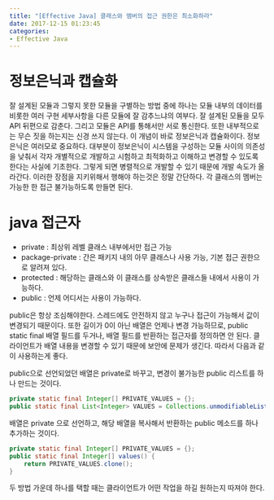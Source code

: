 ```yaml
---
title: "[Effective Java] 클래스와 멤버의 접근 권한은 최소화하라"
date: 2017-12-15 01:23:45
categories:
- Effective Java
---
```


# 정보은닉과 캡슐화
잘 설계된 모듈과 그렇지 못한 모듈을 구별하는 방법 중에 하나는 모듈 내부의 데이터를 비롯한 여러 구현 세부사항을 다른 모듈에 잘 감추느냐의 여부다. 잘 설계된 모듈을 모두 API 뒤편으로 감춘다. 그리고 모듈은 API를 통해서만 서로 통신한다. 또한 내부적으로는 무슨 짓을 하는지는 신경 쓰지 않는다. 이 개념이 바로 정보은닉과 캡슐화이다. 정보은닉은 여러모로 중요하다. 대부분이 정보은닉이 시스템을 구성하는 모듈 사이의 의존성을 낮춰서 각자 개별적으로 개발하고 시험하고 최적화하고 이해하고 변경할 수 있도록 한다는 사실에 기초한다. 그렇게 되면 병렬적으로 개발할 수 있기 때문에 개발 속도가 올라간다. 이러한 장점을 지키위해서 행해야 하는것은 정말 간단하다. 각 클래스의 멤버는 가능한 한 접근 불가능하도록 만들면 된다.

# java 접근자
* private : 최상위 레벨 클래스 내부에서만 접근 가능
* package-private : 간은 패키지 내의 아무 클래스나 사용 가능, 기본 접근 권한으로 알려져 있다.
* protected : 해당하는 클래스와 이 클래스를 상속받은 클래스들 내에서 사용이 가능하다.
* public : 언제 어디서는 사용이 가능하다.

public은 항상 조심해야한다. 스레드에도 안전하지 않고 누구나 접근이 가능해서 값이 변경되기 때문이다. 또한 길이가 0이 아닌 배열은 언제나 변경 가능하므로, public static final 배열 필드를 두거나, 배열 필드를 반환하는 접근자를 정의하면 안 된다. 클라이언트가 배열 내용을 변경할 수 있기 때문에 보안에 문제가 생긴다. 따라서 다음과 같이 사용하는게 좋다.

public으로 선언되었던 배열은 private로 바꾸고, 변경이 불가능한 public 리스트를 하나 만드는 것이다.
```java
private static final Integer[] PRIVATE_VALUES = {};
public static final List<Integer> VALUES = Collections.unmodifiableList(Arrays.asList(PRIVATE_VALUES));
```

배열은 private 으로 선언하고, 해당 배열을 복사해서 반환하는 public 메소드를 하나 추가하는 것이다.
```java
private static final Integer[] PRIVATE_VALUES = {};
public static final Integer[] values() {
    return PRIVATE_VALUES.clone();
}
```

두 방법 가운데 하나를 택할 때는 클라이언트가 어떤 작업을 하길 원하는지 따져야 한다.

